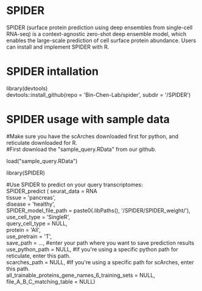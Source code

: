 # SPIDER
SPIDER (surface protein prediction using deep ensembles from single-cell RNA-seq) is a context-agnostic zero-shot deep ensemble model, which enables the large-scale prediction of cell surface protein abundance. Users can install and implement SPIDER with R.

# SPIDER intallation
library(devtools) <br />
devtools::install_github(repo = 'Bin-Chen-Lab/spider', subdir = '/SPIDER') <br />

# SPIDER usage with sample data
#Make sure you have the scArches downloaded first for python, and reticulate downloaded for R. <br />
#First download the "sample_query.RData" from our github. <br />

load("sample_query.RData") <br />

library(SPIDER) <br />

#Use SPIDER to predict on your query transcriptomes: <br />
SPIDER_predict (           seurat_data = RNA  <br />
                           tissue = 'pancreas',  <br />
                           disease = 'healthy', <br />
                           SPIDER_model_file_path = paste0(.libPaths(), '/SPIDER/SPIDER_weight/'),<br />
                           use_cell_type = 'SingleR', <br />
                           query_cell_type = NULL,<br />
                           protein = 'All', <br />
                           use_pretrain = 'T',<br />
                           save_path = ..., #enter your path where you want to save prediction results <br />
                           use_python_path = NULL, #If you're using a specific python path for reticulate, enter this path. <br />
                           scarches_path = NULL, #If you're using a specific path for scArches, enter this path. <br />
                           all_trainable_proteins_gene_names_6_training_sets = NULL,<br />
                           file_A_B_C_matching_table = NULL)<br />

